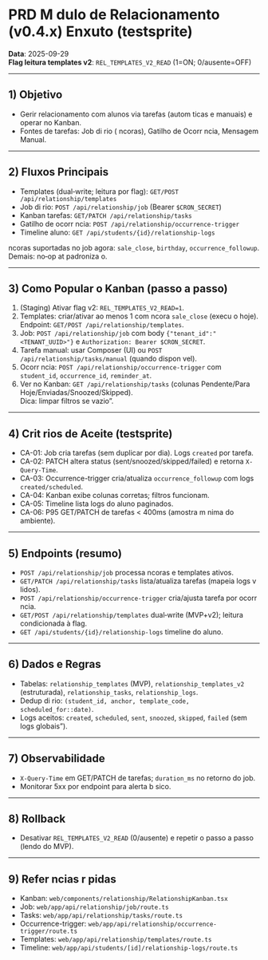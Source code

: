 # PRD   M dulo de Relacionamento (v0.4.x)   Enxuto (testsprite)

**Data**: 2025-09-29  
**Flag leitura templates v2**: `REL_TEMPLATES_V2_READ` (1=ON; 0/ausente=OFF)

---

## 1) Objetivo
- Gerir relacionamento com alunos via tarefas (autom ticas e manuais) e operar no Kanban.
- Fontes de tarefas: Job di rio ( ncoras), Gatilho de Ocorr ncia, Mensagem Manual.

---

## 2) Fluxos Principais
- Templates (dual‑write; leitura por flag): `GET/POST /api/relationship/templates`
- Job di rio: `POST /api/relationship/job` (Bearer `$CRON_SECRET`)
- Kanban tarefas: `GET/PATCH /api/relationship/tasks`
- Gatilho de ocorr ncia: `POST /api/relationship/occurrence-trigger`
- Timeline aluno: `GET /api/students/{id}/relationship-logs`

 ncoras suportadas no job agora: `sale_close`, `birthday`, `occurrence_followup`. Demais: no‑op at  padroniza  o.

---

## 3) Como Popular o Kanban (passo a passo)
1. (Staging) Ativar flag v2: `REL_TEMPLATES_V2_READ=1`.
2. Templates: criar/ativar ao menos 1 com  ncora `sale_close` (execu  o hoje).  
   Endpoint: `GET/POST /api/relationship/templates`.
3. Job: `POST /api/relationship/job` com body `{"tenant_id":"<TENANT_UUID>"}` e `Authorization: Bearer $CRON_SECRET`.
4. Tarefa manual: usar Composer (UI) ou `POST /api/relationship/tasks/manual` (quando dispon vel).
5. Ocorr ncia: `POST /api/relationship/occurrence-trigger` com `student_id`, `occurrence_id`, `reminder_at`.
6. Ver no Kanban: `GET /api/relationship/tasks` (colunas Pendente/Para Hoje/Enviadas/Snoozed/Skipped).  
   Dica: limpar filtros se  vazio”.

---

## 4) Crit rios de Aceite (testsprite)
- CA-01: Job cria tarefas (sem duplicar por dia). Logs `created` por tarefa.
- CA-02: PATCH altera status (sent/snoozed/skipped/failed) e retorna `X-Query-Time`.
- CA-03: Occurrence-trigger cria/atualiza `occurrence_followup` com logs `created/scheduled`.
- CA-04: Kanban exibe colunas corretas; filtros funcionam.
- CA-05: Timeline lista logs do aluno paginados.
- CA-06: P95 GET/PATCH de tarefas < 400ms (amostra m nima do ambiente).

---

## 5) Endpoints (resumo)
- `POST /api/relationship/job`   processa  ncoras e templates ativos.  
- `GET/PATCH /api/relationship/tasks`   lista/atualiza tarefas (mapeia logs v lidos).  
- `POST /api/relationship/occurrence-trigger`   cria/ajusta tarefa por ocorr ncia.  
- `GET/POST /api/relationship/templates`   dual‑write (MVP+v2); leitura condicionada à flag.  
- `GET /api/students/{id}/relationship-logs`   timeline do aluno.

---

## 6) Dados e Regras
- Tabelas: `relationship_templates` (MVP), `relationship_templates_v2` (estruturada), `relationship_tasks`, `relationship_logs`.
- Dedup di rio: `(student_id, anchor, template_code, scheduled_for::date)`.
- Logs aceitos: `created`, `scheduled`, `sent`, `snoozed`, `skipped`, `failed` (sem logs  globais”).

---

## 7) Observabilidade
- `X-Query-Time` em GET/PATCH de tarefas; `duration_ms` no retorno do job.
- Monitorar 5xx por endpoint para alerta b sico.

---

## 8) Rollback
- Desativar `REL_TEMPLATES_V2_READ` (0/ausente) e repetir o passo a passo (lendo do MVP).

---

## 9) Refer ncias r pidas
- Kanban: `web/components/relationship/RelationshipKanban.tsx`
- Job: `web/app/api/relationship/job/route.ts`
- Tasks: `web/app/api/relationship/tasks/route.ts`
- Occurrence-trigger: `web/app/api/relationship/occurrence-trigger/route.ts`
- Templates: `web/app/api/relationship/templates/route.ts`
- Timeline: `web/app/api/students/[id]/relationship-logs/route.ts`



